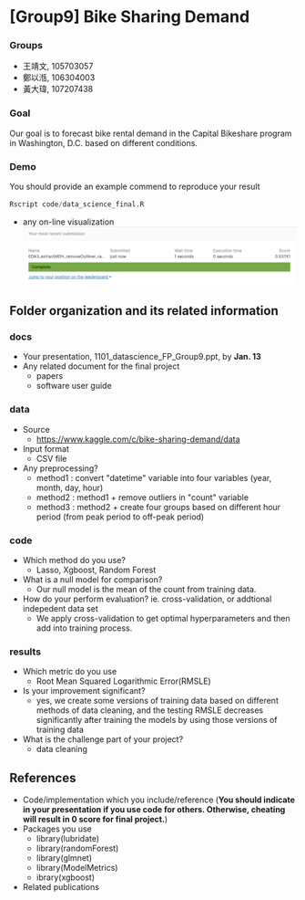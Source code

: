# [Group9] Bike Sharing Demand

### Groups
* 王靖文, 105703057
* 鄭以湉, 106304003
* 黃大瑋, 107207438

### Goal
Our goal is to forecast bike rental demand in the Capital Bikeshare program in Washington, D.C. based on different conditions. 
### Demo 
You should provide an example commend to reproduce your result
```R
Rscript code/data_science_final.R
```
* any on-line visualization
![score](results/final_score.png)

## Folder organization and its related information

### docs
* Your presentation, 1101_datascience_FP_Group9.ppt, by **Jan. 13**
* Any related document for the final project
  * papers
  * software user guide

### data

* Source
  * https://www.kaggle.com/c/bike-sharing-demand/data
* Input format
  * CSV file
* Any preprocessing?
  * method1 : convert "datetime" variable into four variables (year, month, day, hour)
  * method2 : method1 + remove outliers in "count" variable
  * method3 : method2 + create four groups based on different hour period (from peak period to off-peak period)

### code

* Which method do you use?
  * Lasso, Xgboost, Random Forest
* What is a null model for comparison?
  * Our null model is the mean of the count from training data.
* How do your perform evaluation? ie. cross-validation, or addtional indepedent data set
  * We apply cross-validation to get optimal hyperparameters and then add into training process.

### results

* Which metric do you use 
  * Root Mean Squared Logarithmic Error(RMSLE)
* Is your improvement significant?
  * yes, we create some versions of training data based on different methods of data cleaning, and the testing RMSLE decreases significantly after training the models by using those versions of training data 
* What is the challenge part of your project?
  * data cleaning
## References
* Code/implementation which you include/reference (__You should indicate in your presentation if you use code for others. Otherwise, cheating will result in 0 score for final project.__)
* Packages you use
  * library(lubridate)
  * library(randomForest)
  * library(glmnet)
  * library(ModelMetrics)
  * ibrary(xgboost)
* Related publications
